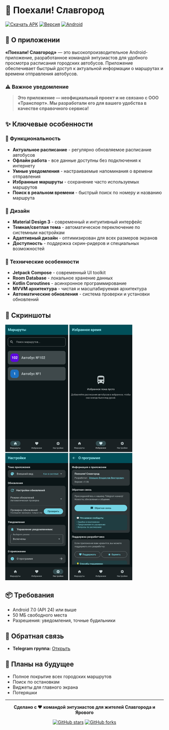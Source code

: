 # 🚌 Поехали! Славгород
[![Скачать APK](https://img.shields.io/badge/Скачать-APK-success?style=for-the-badge&logo=android)](https://github.com/VseMirka200/lets_go_slavgorod/releases)
[![Версия](https://img.shields.io/badge/Версия-v1.05-blue?style=for-the-badge)](https://github.com/VseMirka200/lets_go_slavgorod/releases)
[![Android](https://img.shields.io/badge/Android-7.0%2B-green?style=for-the-badge&logo=android)](https://github.com/VseMirka200/lets_go_slavgorod)

## 📱 О приложении
**«Поехали! Славгород»** — это высокопроизводительное Android-приложение, разработанное командой энтузиастов для удобного просмотра расписания городских автобусов. Приложение обеспечивает быстрый доступ к актуальной информации о маршрутах и времени отправления автобусов.

### ⚠️ Важное уведомление
> **Это приложение — неофициальный проект и не связано с ООО «Транспорт». Мы разработали его для вашего удобства в качестве справочного сервиса!**

## ✨ Ключевые особенности

### 📱 **Функциональность**
- **Актуальное расписание** - регулярно обновляемое расписание автобусов
- **Офлайн работа** - все данные доступны без подключения к интернету
- **Умные уведомления** - настраиваемые напоминания о времени отправления
- **Избранные маршруты** - сохранение часто используемых маршрутов
- **Поиск в реальном времени** - быстрый поиск по номеру и названию маршрута

### 🎨 **Дизайн**
- **Material Design 3** - современный и интуитивный интерфейс
- **Темная/светлая тема** - автоматическое переключение по системным настройкам
- **Адаптивный дизайн** - оптимизирован для всех размеров экранов
- **Доступность** - поддержка скрин-ридеров и специальных возможностей

### 🔧 **Технические особенности**
- **Jetpack Compose** - современный UI toolkit
- **Room Database** - локальное хранение данных
- **Kotlin Coroutines** - асинхронное программирование
- **MVVM архитектура** - чистая и масштабируемая архитектура
- **Автоматические обновления** - система проверки и установки обновлений

## 📱 Скриншоты
<img width="200" alt="Главный экран" src="materials/screenshot/1.jpg"/> <img width="200" alt="Расписание маршрута" src="materials/screenshot/2.jpg"/> <img width="200" alt="Настройки уведомлений" src="materials/screenshot/3.jpg"/> <img width="200" alt="Настройки уведомлений" src="materials/screenshot/4.jpg"/>

## 📦 Требования
- Android 7.0 (API 24) или выше
- 50 МБ свободного места
- Разрешения: уведомления, точные будильники

## 💬 Обратная связь
- **Telegram группа:** [Открыть](https://t.me/lets_go_slavgorod/3)

## 🔮 Планы на будущее
- Полное покрытие всех городских маршрутов
- Поиск по остановкам
- Виджеты для главного экрана
- Потеряшки
---

<div align="center">

**Сделано с ❤️ командой энтузиастов для жителей Славгорода и Ярового**

[![GitHub stars](https://img.shields.io/github/stars/VseMirka200/lets_go_slavgorod?style=social)](https://github.com/VseMirka200/lets_go_slavgorod/stargazers)
[![GitHub forks](https://img.shields.io/github/forks/VseMirka200/lets_go_slavgorod?style=social)](https://github.com/VseMirka200/lets_go_slavgorod/network)
